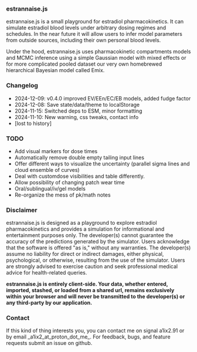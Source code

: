 ### estrannaise.js
estrannaise.js is a small playground for estradiol pharmacokinetics. It can simulate estradiol blood levels under arbitrary dosing regimes and schedules. In the near future it will allow users to infer model parameters from outside sources, including their own personal blood levels.

Under the hood, estrannaise.js uses pharmacokinetic compartments models and MCMC inference using a simple Gaussian model with mixed effects or for more complicated pooled dataset our very own homebrewed hierarchical Bayesian model called Emix.

### Changelog
- 2024-12-09: v0.4.0 improved EV/EEn/EC/EB models, added fudge factor
- 2024-12-08: Save state/data/theme to localStorage
- 2024-11-15: Switched deps to ESM, minor formatting
- 2024-11-10: New warning, css tweaks, contact info
- [lost to history]

### TODO
- Add visual markers for dose times
- Automatically remove double empty tailing input lines
- Offer different ways to visualize the uncertainty (parallel sigma lines and cloud ensemble of curves)
- Deal with customdose visibilities and table differently.
- Allow possibility of changing patch wear time
- Oral/sublingual/iv/gel models
- Re-organize the mess of pk/math notes

### Disclaimer
estrannaise.js is designed as a playground to explore estradiol pharmacokinetics and provides a simulation for informational and entertainment purposes only. The developer(s) cannot guarantee the accuracy of the predictions generated by the simulator. Users acknowledge that the software is offered "as is," without any warranties. The developer(s) assume no liability for direct or indirect damages, either physical, psychological, or otherwise, resulting from the use of the simulator. Users are strongly advised to exercise caution and seek professional medical advice for health-related queries.

**estrannaise.js is entirely client-side. Your data, whether entered, imported, stashed, or loaded from a shared url, remains exclusively within your browser and will never be transmitted to the developer(s) or any third-party by our application.**

### Contact
If this kind of thing interests you, you can contact me on signal a1ix2.91 or by email \_a1ix2\_at\_proton\_dot\_me\_.
For feedback, bugs, and feature requests submit an issue on github.
